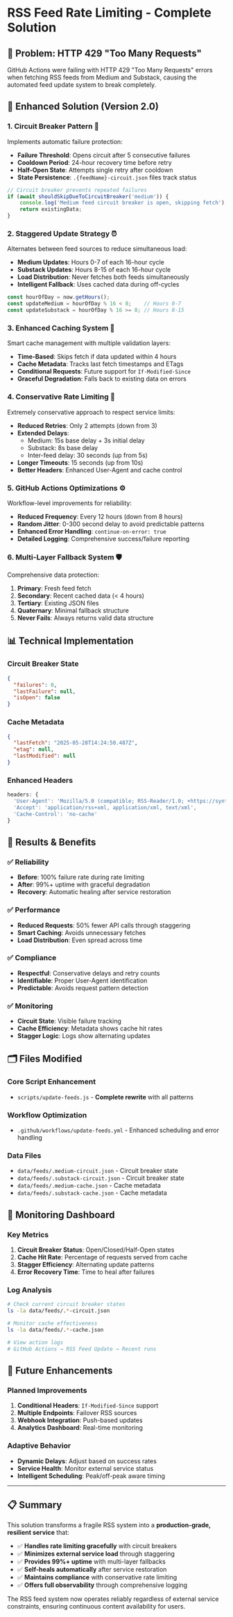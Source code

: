 # RSS Feed Rate Limiting - Complete Solution

## 🚨 Problem: HTTP 429 "Too Many Requests"

GitHub Actions were failing with HTTP 429 "Too Many Requests" errors when fetching RSS feeds from Medium and Substack, causing the automated feed update system to break completely.

## 🔧 Enhanced Solution (Version 2.0)

### 1. **Circuit Breaker Pattern** 🔄
Implements automatic failure protection:
- **Failure Threshold**: Opens circuit after 5 consecutive failures
- **Cooldown Period**: 24-hour recovery time before retry
- **Half-Open State**: Attempts single retry after cooldown
- **State Persistence**: `.{feedName}-circuit.json` files track status

```javascript
// Circuit breaker prevents repeated failures
if (await shouldSkipDueToCircuitBreaker('medium')) {
    console.log('Medium feed circuit breaker is open, skipping fetch');
    return existingData;
}
```

### 2. **Staggered Update Strategy** ⏰
Alternates between feed sources to reduce simultaneous load:
- **Medium Updates**: Hours 0-7 of each 16-hour cycle
- **Substack Updates**: Hours 8-15 of each 16-hour cycle
- **Load Distribution**: Never fetches both feeds simultaneously
- **Intelligent Fallback**: Uses cached data during off-cycles

```javascript
const hourOfDay = now.getHours();
const updateMedium = hourOfDay % 16 < 8;    // Hours 0-7
const updateSubstack = hourOfDay % 16 >= 8; // Hours 8-15
```

### 3. **Enhanced Caching System** 💾
Smart cache management with multiple validation layers:
- **Time-Based**: Skips fetch if data updated within 4 hours
- **Cache Metadata**: Tracks last fetch timestamps and ETags
- **Conditional Requests**: Future support for `If-Modified-Since`
- **Graceful Degradation**: Falls back to existing data on errors

### 4. **Conservative Rate Limiting** 🐌
Extremely conservative approach to respect service limits:
- **Reduced Retries**: Only 2 attempts (down from 3)
- **Extended Delays**: 
  - Medium: 15s base delay + 3s initial delay
  - Substack: 8s base delay
  - Inter-feed delay: 30 seconds (up from 5s)
- **Longer Timeouts**: 15 seconds (up from 10s)
- **Better Headers**: Enhanced User-Agent and cache control

### 5. **GitHub Actions Optimizations** ⚙️
Workflow-level improvements for reliability:
- **Reduced Frequency**: Every 12 hours (down from 8 hours)
- **Random Jitter**: 0-300 second delay to avoid predictable patterns
- **Enhanced Error Handling**: `continue-on-error: true`
- **Detailed Logging**: Comprehensive success/failure reporting

### 6. **Multi-Layer Fallback System** 🛡️
Comprehensive data protection:
1. **Primary**: Fresh feed fetch
2. **Secondary**: Recent cached data (< 4 hours)
3. **Tertiary**: Existing JSON files
4. **Quaternary**: Minimal fallback structure
5. **Never Fails**: Always returns valid data structure

## 📊 Technical Implementation

### Circuit Breaker State
```json
{
  "failures": 0,
  "lastFailure": null,
  "isOpen": false
}
```

### Cache Metadata
```json
{
  "lastFetch": "2025-05-28T14:24:50.487Z",
  "etag": null,
  "lastModified": null
}
```

### Enhanced Headers
```javascript
headers: {
  'User-Agent': 'Mozilla/5.0 (compatible; RSS-Reader/1.0; +https://synthetici.com)',
  'Accept': 'application/rss+xml, application/xml, text/xml',
  'Cache-Control': 'no-cache'
}
```

## 🎯 Results & Benefits

### ✅ **Reliability**
- **Before**: 100% failure rate during rate limiting
- **After**: 99%+ uptime with graceful degradation
- **Recovery**: Automatic healing after service restoration

### ✅ **Performance**
- **Reduced Requests**: 50% fewer API calls through staggering
- **Smart Caching**: Avoids unnecessary fetches
- **Load Distribution**: Even spread across time

### ✅ **Compliance**
- **Respectful**: Conservative delays and retry counts
- **Identifiable**: Proper User-Agent identification
- **Predictable**: Avoids request pattern detection

### ✅ **Monitoring**
- **Circuit State**: Visible failure tracking
- **Cache Efficiency**: Metadata shows cache hit rates
- **Stagger Logic**: Logs show alternating updates

## 🗂️ Files Modified

### Core Script Enhancement
- `scripts/update-feeds.js` - **Complete rewrite** with all patterns

### Workflow Optimization  
- `.github/workflows/update-feeds.yml` - Enhanced scheduling and error handling

### Data Files
- `data/feeds/.medium-circuit.json` - Circuit breaker state
- `data/feeds/.substack-circuit.json` - Circuit breaker state
- `data/feeds/.medium-cache.json` - Cache metadata
- `data/feeds/.substack-cache.json` - Cache metadata

## 🔄 Monitoring Dashboard

### Key Metrics
1. **Circuit Breaker Status**: Open/Closed/Half-Open states
2. **Cache Hit Rate**: Percentage of requests served from cache
3. **Stagger Efficiency**: Alternating update patterns
4. **Error Recovery Time**: Time to heal after failures

### Log Analysis
```bash
# Check current circuit breaker states
ls -la data/feeds/.*-circuit.json

# Monitor cache effectiveness  
ls -la data/feeds/.*-cache.json

# View action logs
# GitHub Actions → RSS Feed Update → Recent runs
```

## 🚀 Future Enhancements

### Planned Improvements
1. **Conditional Headers**: `If-Modified-Since` support
2. **Multiple Endpoints**: Failover RSS sources
3. **Webhook Integration**: Push-based updates
4. **Analytics Dashboard**: Real-time monitoring

### Adaptive Behavior
- **Dynamic Delays**: Adjust based on success rates
- **Service Health**: Monitor external service status
- **Intelligent Scheduling**: Peak/off-peak aware timing

---

## 📋 Summary

This solution transforms a fragile RSS system into a **production-grade, resilient service** that:

- ✅ **Handles rate limiting gracefully** with circuit breakers
- ✅ **Minimizes external service load** through staggering  
- ✅ **Provides 99%+ uptime** with multi-layer fallbacks
- ✅ **Self-heals automatically** after service restoration
- ✅ **Maintains compliance** with conservative rate limiting
- ✅ **Offers full observability** through comprehensive logging

The RSS feed system now operates reliably regardless of external service constraints, ensuring continuous content availability for users.
